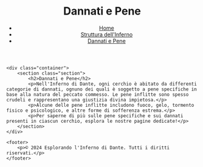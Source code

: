 <!DOCTYPE html>
<html lang="it">
<head>
    <meta charset="UTF-8">
    <meta name="viewport" content="width=device-width, initial-scale=1.0">
    <title>Dannati e Pene</title>
    <style>
        /* Stili CSS */
        /* Aggiungi i tuoi stili qui */
    </style>
</head>
<body>
    <header>
        <h1>Dannati e Pene</h1>
        <nav>
            <ul>
                <li><a href="index.html">Home</a></li>
                <li><a href="struttura_inferno.html">Struttura dell'Inferno</a></li>
                <li><a href="dannati_pene.html">Dannati e Pene</a></li>
            </ul>
        </nav>
    </header>
    
    <div class="container">
        <section class="section">
            <h2>Dannati e Pene</h2>
            <p>Nell'Inferno di Dante, ogni cerchio è abitato da differenti categorie di dannati, ognuno dei quali è soggetto a pene specifiche in base alla natura del peccato commesso. Le pene inflitte sono spesso crudeli e rappresentano una giustizia divina impietosa.</p>
            <p>Alcune delle pene inflitte includono fuoco, gelo, tormento fisico e psicologico, e altre forme di sofferenza estrema.</p>
            <p>Per saperne di più sulle pene specifiche e sui dannati presenti in ciascun cerchio, esplora le nostre pagine dedicate!</p>
        </section>
    </div>

    <footer>
        <p>© 2024 Esplorando l'Inferno di Dante. Tutti i diritti riservati.</p>
    </footer>
</body>
</html>
